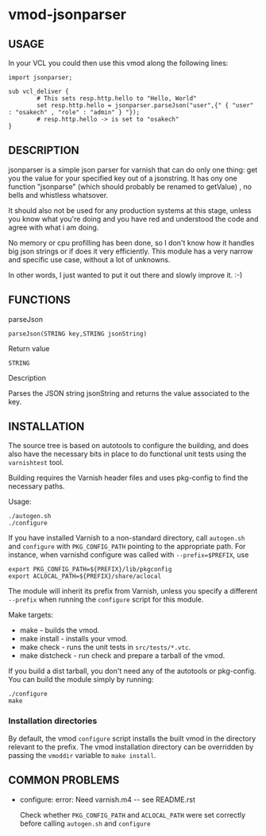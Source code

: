 # vmod-jsonparser

## USAGE

In your VCL you could then use this vmod along the following lines:

    import jsonparser;

    sub vcl_deliver {
            # This sets resp.http.hello to "Hello, World"
            set resp.http.hello = jsonparser.parseJson("user",{" { "user" : "osakech" , "role" : "admin" } "});
            # resp.http.hello -> is set to "osakech"
    }

## DESCRIPTION

jsonparser is a simple json parser for varnish that can do only one
thing: get you the value for your specified key out of a jsonstring. It
has ony one function \"jsonparse\" (which should probably be renamed to
getValue) , no bells and whistless whatsover.

It should also not be used for any production systems at this stage,
unless you know what you\'re doing and you have red and understood the
code and agree with what i am doing.

No memory or cpu profilling has been done, so I don\'t know how it
handles big json strings or if does it very efficiently. This module has
a very narrow and specific use case, without a lot of unknowns.

In other words, I just wanted to put it out there and slowly improve it.
:-)

## FUNCTIONS

parseJson

    parseJson(STRING key,STRING jsonString)

Return value

    STRING

Description

Parses the JSON string jsonString and returns the value associated
    to the key.

## INSTALLATION

The source tree is based on autotools to configure the building, and
does also have the necessary bits in place to do functional unit tests
using the `varnishtest` tool.

Building requires the Varnish header files and uses pkg-config to find
the necessary paths.

Usage:

    ./autogen.sh
    ./configure

If you have installed Varnish to a non-standard directory, call
`autogen.sh` and `configure` with `PKG_CONFIG_PATH` pointing to the
appropriate path. For instance, when varnishd configure was called with
`--prefix=$PREFIX`, use

    export PKG_CONFIG_PATH=${PREFIX}/lib/pkgconfig
    export ACLOCAL_PATH=${PREFIX}/share/aclocal

The module will inherit its prefix from Varnish, unless you specify a
different `--prefix` when running the `configure` script for this
module.

Make targets:

-   make - builds the vmod.
-   make install - installs your vmod.
-   make check - runs the unit tests in `src/tests/*.vtc`.
-   make distcheck - run check and prepare a tarball of the vmod.

If you build a dist tarball, you don\'t need any of the autotools or
pkg-config. You can build the module simply by running:

    ./configure
    make

### Installation directories


By default, the vmod `configure` script installs the built vmod in the
directory relevant to the prefix. The vmod installation directory can be
overridden by passing the `vmoddir` variable to `make install`.

## COMMON PROBLEMS

-   configure: error: Need varnish.m4 \-- see README.rst

    Check whether `PKG_CONFIG_PATH` and `ACLOCAL_PATH` were set
    correctly before calling `autogen.sh` and `configure`
